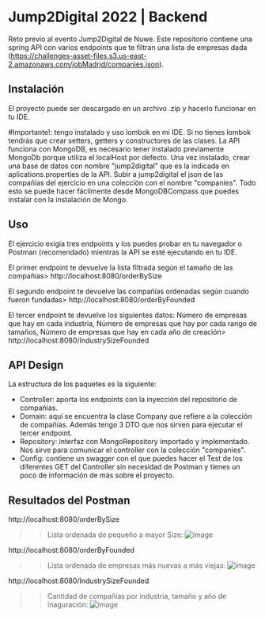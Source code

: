 # Jump2Digital 2022 | Backend

Reto previo al evento Jump2Digital de Nuwe. Este repositorio contiene una spring API con varios endpoints que te filtran una lista de empresas dada (https://challenges-asset-files.s3.us-east-2.amazonaws.com/jobMadrid/companies.json).

## Instalación

El proyecto puede ser descargado en un archivo .zip y hacerlo funcionar en tu IDE.

  #Importante!: tengo instalado y uso lombok en mi IDE. Si no tienes lombok tendrás que crear setters, getters y constructores de las clases.
La API funciona con MongoDB, es necesario tener instalado previamente MongoDb porque utiliza el localHost por defecto. Una vez instalado, crear una base de datos con nombre "jump2digital" que es la indicada en aplications.properties de la API. Subir a jump2digital el json de las compañías del ejercicio en una colección con el nombre "companies". Todo esto se puede hacer fácilmente desde MongoDBCompass que puedes instalar con la instalación de Mongo.

## Uso
El ejercicio exigia tres endpoints y los puedes probar en tu navegador o Postman (recomendado) mientras la API se esté ejecutando en tu IDE.

El primer endpoint te devuelve la lista filtrada según el tamaño de las compañias> http://localhost:8080/orderBySize

El segundo endpoint te devuelve las compañías ordenadas según cuando fueron fundadas> http://localhost:8080/orderByFounded

El tercer endpoint te devuelve los siguientes datos: Número de empresas que hay en cada industria, Número de empresas que  hay por cada rango de tamaños, Número de empresas que hay en cada año de creación> http://localhost:8080/IndustrySizeFounded


## API Design

La estructura de los paquetes es la siguiente:

- Controller: aporta los endpoints con la inyección del repositorio de compañías.
- Domain: aquí se encuentra la clase Company que refiere a la colección de compañías. Además tengo 3 DTO que nos sirven para ejecutar el tercer endpoint.
- Repository: interfaz con MongoRepository importado y implementado. Nos sirve para comunicar el controller con la colección "companies".
- Config: contiene un swagger con el que puedes hacer el Test de los diferentes GET del Controller sin necesidad de Postman y tienes un poco de información de más sobre el proyecto.

## Resultados del Postman

http://localhost:8080/orderBySize
>> Lista ordenada de pequeño a mayor Size:
![image](https://user-images.githubusercontent.com/107991714/198871426-5aba813f-ceac-40ee-bd5f-b6aea97279b9.png)

http://localhost:8080/orderByFounded
>> Lista ordenada de empresas más nuevas a más viejas:
![image](https://user-images.githubusercontent.com/107991714/198871529-0af59a8d-3e60-471f-a1cc-68931f8f63b8.png)


http://localhost:8080/IndustrySizeFounded
>> Cantidad de compañías por industria, tamaño y año de inaguración:
![image](https://user-images.githubusercontent.com/107991714/198871574-3d544184-313c-475c-ad5f-e19902c361c4.png)
